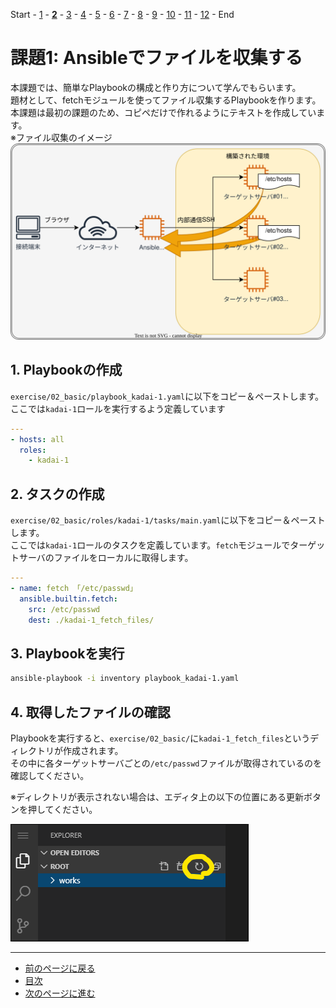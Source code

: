 Start - [1](step01.md) - [**2**](step02.md) - [3](step03.md) - [4](step04.md) - [5](step05.md) - [6](step06.md) - [7](step07.md) - [8](step08.md) - [9](step09.md) - [10](step10.md) - [11](step11.md) - [12](step12.md) - End


# 課題1: Ansibleでファイルを収集する

本課題では、簡単なPlaybookの構成と作り方について学んでもらいます。  
題材として、fetchモジュールを使ってファイル収集するPlaybookを作ります。  
本課題は最初の課題のため、コピペだけで作れるようにテキストを作成しています。  
※ファイル収集のイメージ
![](img/arch_correct.drawio.svg)


## 1. Playbookの作成

`exercise/02_basic/playbook_kadai-1.yaml`に以下をコピー＆ペーストします。  
ここでは`kadai-1`ロールを実行するよう定義しています

```yaml
---
- hosts: all
  roles:
    - kadai-1

```

## 2. タスクの作成

`exercise/02_basic/roles/kadai-1/tasks/main.yaml`に以下をコピー＆ペーストします。  
ここでは`kadai-1`ロールのタスクを定義しています。`fetch`モジュールでターゲットサーバのファイルをローカルに取得します。

```yaml
---
- name: fetch 「/etc/passwd」
  ansible.builtin.fetch:
    src: /etc/passwd
    dest: ./kadai-1_fetch_files/

```

## 3. Playbookを実行

```bash
ansible-playbook -i inventory playbook_kadai-1.yaml
```

## 4. 取得したファイルの確認

Playbookを実行すると、`exercise/02_basic/`に`kadai-1_fetch_files`というディレクトリが作成されます。  
その中に各ターゲットサーバごとの`/etc/passwd`ファイルが取得されているのを確認してください。  

※ディレクトリが表示されない場合は、エディタ上の以下の位置にある更新ボタンを押してください。

![](img/refresh.png)

---

- [前のページに戻る](step01.md)
- [目次](README.md)
- [次のページに進む](step03.md)
